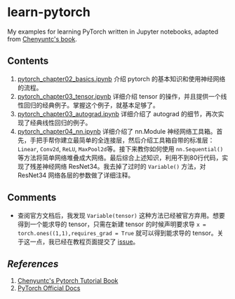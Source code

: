 # learn-pytorch
My examples for learning PyTorch written in Jupyter notebooks, adapted from [Chenyuntc's book](https://github.com/chenyuntc/pytorch-book).

## Contents
1. [pytorch_chapter02_basics.ipynb](https://github.com/GaoYang-Thu/learn-pytorch/blob/master/pytorch_chapter02_basics.ipynb) 介绍 pytorch 的基本知识和使用神经网络的流程。
2. [pytorch_chapter03_tensor.ipynb](https://github.com/GaoYang-Thu/learn-pytorch/blob/master/pytorch_chapter03_tensor.ipynb) 详细介绍 tensor 的操作，并且提供一个线性回归的经典例子。掌握这个例子，就基本足够了。
3. [pytorch_chapter03_autograd.ipynb](https://github.com/GaoYang-Thu/learn-pytorch/blob/master/pytorch_chapter03_autograd.ipynb) 详细介绍了 autograd 的细节，再次实现了经典线性回归的例子。
4. [pytorch_chapter04_nn.ipynb](https://github.com/GaoYang-Thu/learn-pytorch/blob/master/pytorch_chapter04_nn.ipynb) 详细介绍了 nn.Module 神经网络工具箱。首先，手把手帮你建立最简单的全连接层，然后介绍工具箱自带的标准层： `Linear`, `Conv2d`, `ReLU`, `MaxPool2d`等。接下来教你如何使用 `nn.Sequential()` 等方法将简单网络堆叠成大网络。最后综合上述知识，利用不到80行代码，实现了残差神经网络 ResNet34。我去掉了过时的 `Variable()` 方法，对 ResNet34 网络各层的参数做了详细注释。

## Comments
* 查阅官方文档后，我发现 `Variable(tensor)` 这种方法已经被官方弃用。想要得到一个能求导的 tensor，只需在新建 tensor 的时候声明要求导 `x = torch.ones((1,1),requires_grad = True` 就可以得到能求导的 tensor。关于这一点，我已经在教程页面提交了 [issue](https://github.com/chenyuntc/pytorch-book/issues/70)。



## _References_
1. [Chenyuntc's Pytorch Tutorial Book](https://github.com/chenyuntc/pytorch-book)
2. [PyTorch Official Docs](https://pytorch.org/docs)
